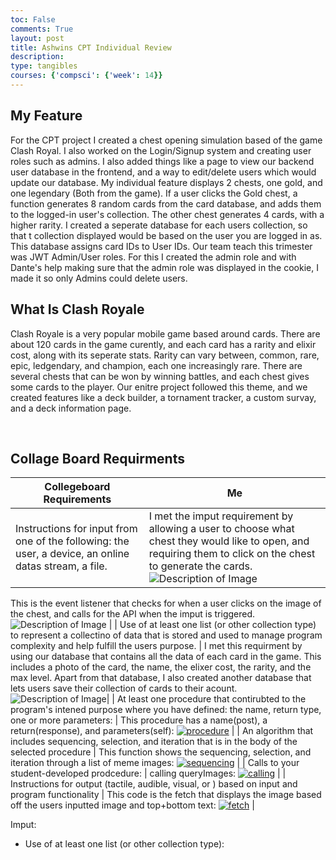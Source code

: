 ```yaml
---
toc: False
comments: True
layout: post
title: Ashwins CPT Individual Review
description: 
type: tangibles
courses: {'compsci': {'week': 14}}
---
```


## My Feature
For the CPT project I created a chest opening simulation based of the game Clash Royal. I also worked on the Login/Signup system and creating user roles such as admins. I also added things like a page to view our backend user database in the frontend, and a way to edit/delete users which would update our database. My individual feature displays 2 chests, one gold, and one legendary (Both from the game). If a user clicks the Gold chest, a function generates 8 random cards from the card database, and adds them to the logged-in user's collection. The other chest generates 4 cards, with a higher rarity. I created a seperate database for each users collection, so that t collection displayed would be based on the user you are logged in as. This database assigns card IDs to User IDs. Our team teach this trimester was JWT Admin/User roles. For this I created the admin role and with Dante's help making sure that the admin role was displayed in the cookie, I made it so only Admins could delete users. 

## What Is Clash Royale
Clash Royale is a very popular mobile game based around cards. There are about 120 cards in the game curently, and each card has a rarity and elixir cost, along with its seperate stats. Rarity can vary between, common, rare, epic, ledgendary, and champion, each one increasingly rare. There are several chests that can be won by winning battles, and each chest gives some cards to the player. Our enitre project followed this theme, and we created features like a deck builder, a tornament tracker, a custom survay, and a deck information page.

<Br>

## Collage Board Requirments

| Collegeboard Requirements | Me |
|------------------|------------------|
| Instructions for input from one of the following: the user, a device, an online datas stream, a file.  | I met the imput requirement by allowing a user to choose what chest they would like to open, and requiring them to click on the chest to generate the cards. <img src="https://Ashwinv93.github.io/CompSci/images/chest.png" alt="Description of Image"/>  |
This is the event listener that checks for when a user clicks on the image of the chest, and calls for the API when the imput is triggered.
<img src="https://Ashwinv93.github.io/CompSci/images/EventListener.png" alt="Description of Image"/>  |
| Use of at least one list (or other collection type) to represent a collectino of data that is stored and used to manage program complexity and help fulfill the users purpose.  | I met this requirment by using our database that contains all the data of each card in the game. This includes a photo of the card, the name, the elixer cost, the rarity, and the max level. Apart from that database, I also created another database that lets users save their collection of cards to their acount.
<img src="https://Ashwinv93.github.io/CompSci/images/database2.png" alt="Description of Image"/>|
| At least one procedure that contirubted to the program's intened purpose where you have defined: the name, return type, one or more parameters:  | This procedure has a name(post), a return(response), and parameters(self): <a href="https://ibb.co/pjDPHxs"><img src="https://i.ibb.co/d49cNr3/procedure.png" alt="procedure" border="0"></a>  |
| An algorithm that includes sequencing, selection, and iteration that is in the body of the selected procedure  | This function shows the sequencing, selection, and iteration through a list of meme images: <a href="https://ibb.co/Zg02DK5"><img src="https://i.ibb.co/3FnRZW2/sequencing.png" alt="sequencing" border="0"></a>  |
| Calls to your student-developed prodcedure:  | calling queryImages: <a href="https://imgbb.com/"><img src="https://i.ibb.co/SnW6Kyf/calling.png" alt="calling" border="0"></a>  |
| Instructions for output (tactile, audible, visual, or ) based on input and program functionality  | This code is the fetch that displays the image based off the users inputted image and top+bottom text: <a href="https://ibb.co/Q8WJmkJ"><img src="https://i.ibb.co/28zFKSF/fetch.png" alt="fetch" border="0"></a>  |


Imput:

- Use of at least one list (or other collection type):


